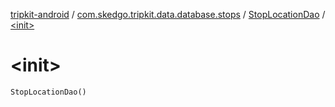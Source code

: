 [tripkit-android](../../index.md) / [com.skedgo.tripkit.data.database.stops](../index.md) / [StopLocationDao](index.md) / [&lt;init&gt;](./-init-.md)

# &lt;init&gt;

`StopLocationDao()`